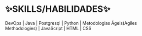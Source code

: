 # ✨SKILLS/HABILIDADES✨

DevOps | Java | Postgresql | Python | Metodologias Ágeis(Agiles Methodologies) | JavaScript | HTML | CSS

<!--
**MarinadeCamposPilatti/MarinadeCamposPilatti** is a ✨ _special_ ✨ repository because its `README.md` (this file) appears on your GitHub profile.

Here are some ideas to get you started:


